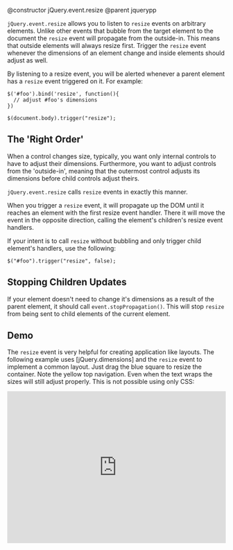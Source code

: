 @constructor jQuery.event.resize
@parent jquerypp

`jQuery.event.resize` allows you to listen to `resize` events on arbitrary elements.
Unlike other events that bubble from the target element to the document the `resize` event will propagate from the outside-in.
This means that outside elements will always resize first.
Trigger the `resize` event whenever the dimensions of an element change and inside elements should adjust as well.

By listening to a resize event, you will be alerted whenever a parent element has a `resize` event triggered on it. For example:

    $('#foo').bind('resize', function(){
      // adjust #foo's dimensions
    })

    $(document.body).trigger("resize");

## The 'Right Order'

When a control changes size, typically, you want only internal controls to have to adjust their
dimensions.  Furthermore, you want to adjust controls from the 'outside-in', meaning
that the outermost control adjusts its dimensions before child controls adjust theirs.

`jQuery.event.resize` calls `resize` events in exactly this manner.

When you trigger a `resize` event, it will propagate up the DOM until it reaches
an element with the first resize event
handler.  There it will move the event in the opposite direction, calling the element's
children's resize event handlers.

If your intent is to call `resize` without bubbling and only trigger child element's handlers,
use the following:

    $("#foo").trigger("resize", false);

## Stopping Children Updates

If your element doesn't need to change it's dimensions as a result of the parent element, it should
call `event.stopPropagation()`.  This will stop `resize` from being sent to child elements of the current element.

## Demo

The `resize` event is very helpful for creating application like layouts. The following example uses [jQuery.dimensions] and the `resize` event to implement a common layout. Just drag the blue square to resize the container. Note the yellow top navigation. Even when the text wraps the sizes will still adjust properly. This is not possible using only CSS:

<iframe style="width: 100%; height: 350px" src="http://jsfiddle.net/TcB5y/embedded/result,html,js,css" allowfullscreen="allowfullscreen" frameborder="0">JSFiddle</iframe>
